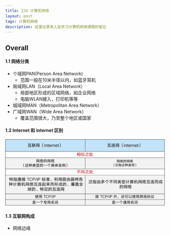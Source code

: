 ```yaml
---
title: ZJU 计算机网络
layout: post
tags: 计算机网络
description: 这里记录本人在学习计算机网络课程的笔记
---
```


## Overall

#### 1.1 网络分类
+ 个域网PAN(Person Area Network)
    + 范围一般在10米半径以内，如蓝牙耳机
+ 局域网LAN（Local Area Network）
    + 局部地区形成的区域网络，如企业网络
    + 电脑WLAN接入，打印机等等
+ 城域网MAN（Metropolitan Area Network）
+ 广域网WAN（Wide Area Network）
    + 覆盖范围很大，乃至整个地区或国家

#### 1.2 Internet 和 internet 区别

![Test Image2](/assets/images/internet.png)

#### 1.3 互联网构成
+ 网络边缘